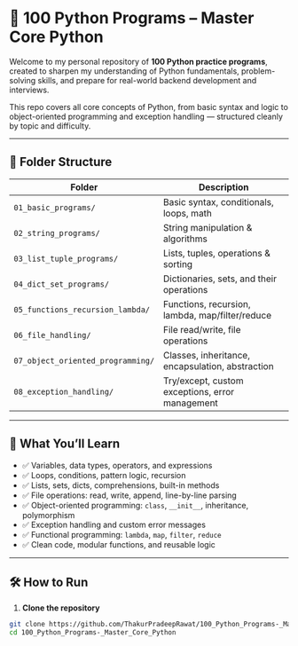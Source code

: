 # 🐍 100 Python Programs – Master Core Python

Welcome to my personal repository of **100 Python practice programs**, created to sharpen my understanding of Python fundamentals, problem-solving skills, and prepare for real-world backend development and interviews.

This repo covers all core concepts of Python, from basic syntax and logic to object-oriented programming and exception handling — structured cleanly by topic and difficulty.

---

## 📁 Folder Structure

| Folder | Description |
|--------|-------------|
| `01_basic_programs/` | Basic syntax, conditionals, loops, math |
| `02_string_programs/` | String manipulation & algorithms |
| `03_list_tuple_programs/` | Lists, tuples, operations & sorting |
| `04_dict_set_programs/` | Dictionaries, sets, and their operations |
| `05_functions_recursion_lambda/` | Functions, recursion, lambda, map/filter/reduce |
| `06_file_handling/` | File read/write, file operations |
| `07_object_oriented_programming/` | Classes, inheritance, encapsulation, abstraction |
| `08_exception_handling/` | Try/except, custom exceptions, error management |

---

## 🧠 What You’ll Learn

- ✅ Variables, data types, operators, and expressions  
- ✅ Loops, conditions, pattern logic, recursion  
- ✅ Lists, sets, dicts, comprehensions, built-in methods  
- ✅ File operations: read, write, append, line-by-line parsing  
- ✅ Object-oriented programming: `class`, `__init__`, inheritance, polymorphism  
- ✅ Exception handling and custom error messages  
- ✅ Functional programming: `lambda`, `map`, `filter`, `reduce`  
- ✅ Clean code, modular functions, and reusable logic

---

## 🛠️ How to Run

1. **Clone the repository**
```bash
git clone https://github.com/ThakurPradeepRawat/100_Python_Programs-_Master_Core_Python.git
cd 100_Python_Programs-_Master_Core_Python
